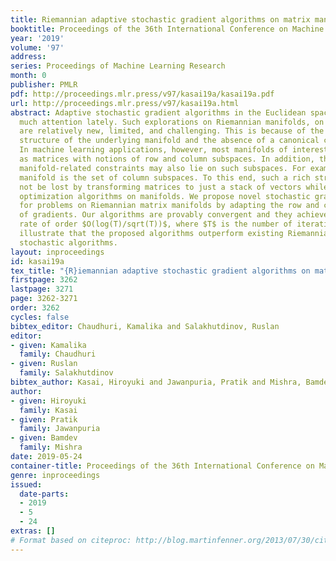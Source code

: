 ```yaml
---
title: Riemannian adaptive stochastic gradient algorithms on matrix manifolds
booktitle: Proceedings of the 36th International Conference on Machine Learning
year: '2019'
volume: '97'
address: 
series: Proceedings of Machine Learning Research
month: 0
publisher: PMLR
pdf: http://proceedings.mlr.press/v97/kasai19a/kasai19a.pdf
url: http://proceedings.mlr.press/v97/kasai19a.html
abstract: Adaptive stochastic gradient algorithms in the Euclidean space have attracted
  much attention lately. Such explorations on Riemannian manifolds, on the other hand,
  are relatively new, limited, and challenging. This is because of the intrinsic non-linear
  structure of the underlying manifold and the absence of a canonical coordinate system.
  In machine learning applications, however, most manifolds of interest are represented
  as matrices with notions of row and column subspaces. In addition, the implicit
  manifold-related constraints may also lie on such subspaces. For example, the Grassmann
  manifold is the set of column subspaces. To this end, such a rich structure should
  not be lost by transforming matrices to just a stack of vectors while developing
  optimization algorithms on manifolds. We propose novel stochastic gradient algorithms
  for problems on Riemannian matrix manifolds by adapting the row and column subspaces
  of gradients. Our algorithms are provably convergent and they achieve the convergence
  rate of order $O(log(T)/sqrt(T))$, where $T$ is the number of iterations. Our experiments
  illustrate that the proposed algorithms outperform existing Riemannian adaptive
  stochastic algorithms.
layout: inproceedings
id: kasai19a
tex_title: "{R}iemannian adaptive stochastic gradient algorithms on matrix manifolds"
firstpage: 3262
lastpage: 3271
page: 3262-3271
order: 3262
cycles: false
bibtex_editor: Chaudhuri, Kamalika and Salakhutdinov, Ruslan
editor:
- given: Kamalika
  family: Chaudhuri
- given: Ruslan
  family: Salakhutdinov
bibtex_author: Kasai, Hiroyuki and Jawanpuria, Pratik and Mishra, Bamdev
author:
- given: Hiroyuki
  family: Kasai
- given: Pratik
  family: Jawanpuria
- given: Bamdev
  family: Mishra
date: 2019-05-24
container-title: Proceedings of the 36th International Conference on Machine Learning
genre: inproceedings
issued:
  date-parts:
  - 2019
  - 5
  - 24
extras: []
# Format based on citeproc: http://blog.martinfenner.org/2013/07/30/citeproc-yaml-for-bibliographies/
---
```


